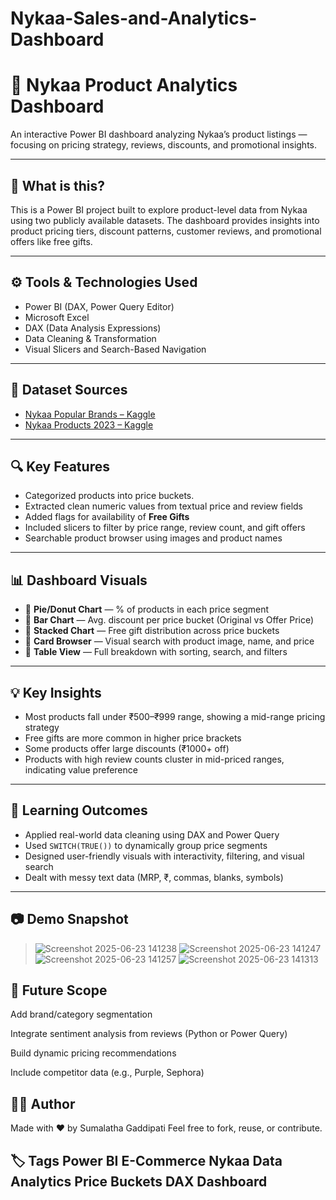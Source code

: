 # Nykaa-Sales-and-Analytics-Dashboard
# 💄 Nykaa Product Analytics Dashboard

An interactive Power BI dashboard analyzing Nykaa’s product listings — focusing on pricing strategy, reviews, discounts, and promotional insights.

---

## 📌 What is this?

This is a Power BI project built to explore product-level data from Nykaa using two publicly available datasets. The dashboard provides insights into product pricing tiers, discount patterns, customer reviews, and promotional offers like free gifts.

---

## ⚙️ Tools & Technologies Used

- Power BI (DAX, Power Query Editor)
- Microsoft Excel
- DAX (Data Analysis Expressions)
- Data Cleaning & Transformation
- Visual Slicers and Search-Based Navigation

---

## 📁 Dataset Sources

- [Nykaa Popular Brands – Kaggle](https://www.kaggle.com/datasets/jithinanievarghese/nykaa-popular-brands-cosmetics-beauty-products)
- [Nykaa Products 2023 – Kaggle](https://www.kaggle.com/datasets/pankajsharma127/nykaa-products-2023)

---

## 🔍 Key Features

- Categorized products into price buckets.
- Extracted clean numeric values from textual price and review fields
- Added flags for availability of **Free Gifts**
- Included slicers to filter by price range, review count, and gift offers
- Searchable product browser using images and product names

---

## 📊 Dashboard Visuals

- 📌 **Pie/Donut Chart** — % of products in each price segment  
- 📌 **Bar Chart** — Avg. discount per price bucket (Original vs Offer Price)  
- 📌 **Stacked Chart** — Free gift distribution across price buckets  
- 📌 **Card Browser** — Visual search with product image, name, and price  
- 📌 **Table View** — Full breakdown with sorting, search, and filters  

---

## 💡 Key Insights

- Most products fall under ₹500–₹999 range, showing a mid-range pricing strategy
- Free gifts are more common in higher price brackets
- Some products offer large discounts (₹1000+ off)
- Products with high review counts cluster in mid-priced ranges, indicating value preference

---

## 🧠 Learning Outcomes

- Applied real-world data cleaning using DAX and Power Query
- Used `SWITCH(TRUE())` to dynamically group price segments
- Designed user-friendly visuals with interactivity, filtering, and visual search
- Dealt with messy text data (MRP, ₹, commas, blanks, symbols)

---

## 📷 Demo Snapshot

> ![Screenshot 2025-06-23 141238](https://github.com/user-attachments/assets/08eac4cf-ddab-4e09-9ab4-a60a51a85383)
> ![Screenshot 2025-06-23 141247](https://github.com/user-attachments/assets/a6c7505a-d8be-4944-8899-8e0f9dd056c4)
![Screenshot 2025-06-23 141257](https://github.com/user-attachments/assets/74d68c47-06c9-47c1-b4c6-5106ffe7d3d4)
![Screenshot 2025-06-23 141313](https://github.com/user-attachments/assets/5bba3f08-e90e-4f63-8365-4a544ae04995)


## 🔮 Future Scope
Add brand/category segmentation

Integrate sentiment analysis from reviews (Python or Power Query)

Build dynamic pricing recommendations

Include competitor data (e.g., Purple, Sephora)

## 👨‍💻 Author
Made with ❤️ by Sumalatha Gaddipati
Feel free to fork, reuse, or contribute.


🏷️ Tags
Power BI 
E-Commerce 
Nykaa Data 
Analytics 
Price Buckets 
DAX Dashboard
---

